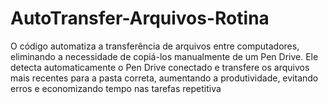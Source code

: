 # AutoTransfer-Arquivos-Rotina
O código automatiza a transferência de arquivos entre computadores, eliminando a necessidade de copiá-los manualmente de um Pen Drive. Ele detecta automaticamente o Pen Drive conectado e transfere os arquivos mais recentes para a pasta correta, aumentando a produtividade, evitando erros e economizando tempo nas tarefas repetitiva
